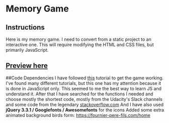 # Memory Game

## Instructions

Here is my memory game. I need to convert from a static project to an interactive one. This will require modifying the HTML and CSS files, but primarily JavaScript.

## [Preview here](http://ThijsWaalders.github.io/Memory-Game)


##Code Dependencies
I have followed [this](https://www.taniarascia.com/how-to-create-a-memory-game-super-mario-with-plain-javascript/) tutorial to get the game working.
I've found many different tutorials, but this one has my attention because it is done in JavaScript only. This seemed to me the best way to learn JS and understand it.
After that I have searched for the functions I needed and choose mostly the shortest code, mostly from the Udacity's Slack channels and some code from the legendary [stackoverflow.com](https://www.stackoverflow.com)
And I have also used **jQuery 3.3.1 / Googlefonts / Awesomefonts** for the icons
Added some extra animated background birds form: https://fournier-pere-fils.com/home